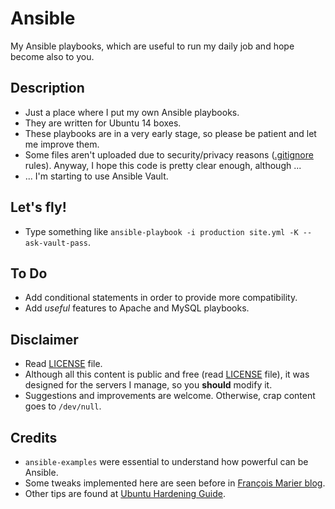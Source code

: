 # Ansible
My Ansible playbooks, which are useful to run my daily job and hope become also to you.

## Description
* Just a place where I put my own Ansible playbooks.
* They are written for Ubuntu 14 boxes.
* These playbooks are in a very early stage, so please be patient and let me improve them.
* Some files aren't uploaded due to security/privacy reasons ([.gitignore](.gitignore) rules). Anyway, I hope this code is pretty clear enough, although ...
* ... I'm starting to use Ansible Vault.

## Let's fly!
* Type something like `ansible-playbook -i production site.yml -K --ask-vault-pass`.

## To Do
* Add conditional statements in order to provide more compatibility.
* Add *useful* features to Apache and MySQL playbooks.

## Disclaimer
* Read [LICENSE](LICENSE) file.
* Although all this content is public and free (read [LICENSE](LICENSE) file), it was designed for the servers I manage, so you **should** modify it.
* Suggestions and improvements are welcome. Otherwise, crap content goes to `/dev/null`.

## Credits
* `ansible-examples` were essential to understand how powerful can be Ansible.
* Some tweaks implemented here are seen before in [François Marier blog](
http://feeding.cloud.geek.nz/posts/usual-server-setup).
* Other tips are found at [Ubuntu Hardening Guide](http://hardenubuntu.com/).
